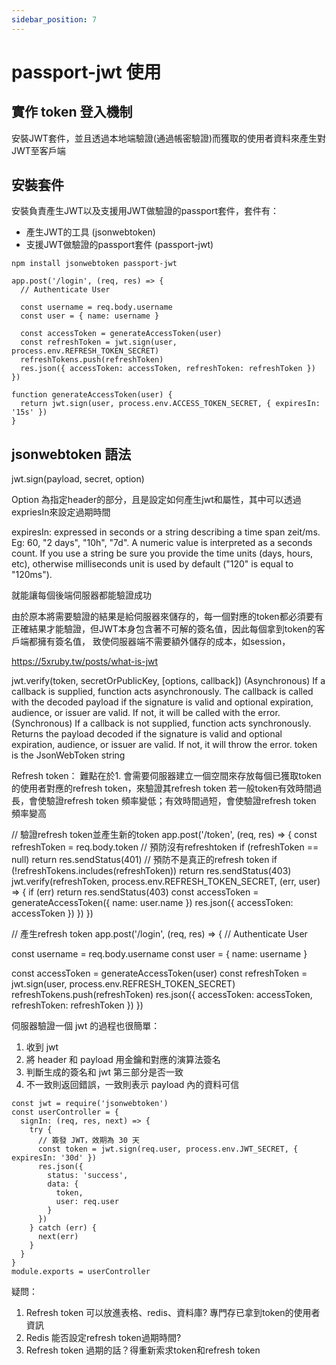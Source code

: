 ```yaml
---
sidebar_position: 7
---
```



# passport-jwt 使用

## 實作 token 登入機制
安裝JWT套件，並且透過本地端驗證(通過帳密驗證)而獲取的使用者資料來產生對JWT至客戶端

## 安裝套件
安裝負責產生JWT以及支援用JWT做驗證的passport套件，套件有：
  - 產生JWT的工具 (jsonwebtoken)
  - 支援JWT做驗證的passport套件 (passport-jwt)
```
npm install jsonwebtoken passport-jwt
```


```
app.post('/login', (req, res) => {
  // Authenticate User

  const username = req.body.username
  const user = { name: username }

  const accessToken = generateAccessToken(user)
  const refreshToken = jwt.sign(user, process.env.REFRESH_TOKEN_SECRET)
  refreshTokens.push(refreshToken)
  res.json({ accessToken: accessToken, refreshToken: refreshToken })
})

function generateAccessToken(user) {
  return jwt.sign(user, process.env.ACCESS_TOKEN_SECRET, { expiresIn: '15s' })
}
```

## jsonwebtoken 語法
jwt.sign(payload, secret, option)

Option 為指定header的部分，且是設定如何產生jwt和屬性，其中可以透過expriesIn來設定過期時間

expiresIn: expressed in seconds or a string describing a time span zeit/ms.
Eg: 60, "2 days", "10h", "7d". A numeric value is interpreted as a seconds count. If you use a string be sure you provide the time units (days, hours, etc), otherwise milliseconds unit is used by default ("120" is equal to "120ms").

就能讓每個後端伺服器都能驗證成功

由於原本將需要驗證的結果是給伺服器來儲存的，每一個對應的token都必須要有正確結果才能驗證，但JWT本身包含著不可解的簽名值，因此每個拿到token的客戶端都擁有簽名值，
致使伺服器端不需要額外儲存的成本，如session，


https://5xruby.tw/posts/what-is-jwt

jwt.verify(token, secretOrPublicKey, [options, callback])
(Asynchronous) If a callback is supplied, function acts asynchronously. The callback is called with the decoded payload if the signature is valid and optional expiration, audience, or issuer are valid. If not, it will be called with the error.
(Synchronous) If a callback is not supplied, function acts synchronously. Returns the payload decoded if the signature is valid and optional expiration, audience, or issuer are valid. If not, it will throw the error.
token is the JsonWebToken string


Refresh token：
難點在於1. 會需要伺服器建立一個空間來存放每個已獲取token的使用者對應的refresh token，來驗證其refresh token
若一般token有效時間過長，會使驗證refresh token 頻率變低；有效時間過短，會使驗證refresh token 頻率變高


// 驗證refresh token並產生新的token
app.post('/token', (req, res) => {
  const refreshToken = req.body.token
	// 預防沒有refreshtoken
  if (refreshToken == null) return res.sendStatus(401)
	// 預防不是真正的refresh token
  if (!refreshTokens.includes(refreshToken)) return res.sendStatus(403)
  jwt.verify(refreshToken, process.env.REFRESH_TOKEN_SECRET, (err, user) => {
    if (err) return res.sendStatus(403)
    const accessToken = generateAccessToken({ name: user.name })
    res.json({ accessToken: accessToken })
  })
})

// 產生refresh token
app.post('/login', (req, res) => {
  // Authenticate User

  const username = req.body.username
  const user = { name: username }

  const accessToken = generateAccessToken(user)
  const refreshToken = jwt.sign(user, process.env.REFRESH_TOKEN_SECRET)
  refreshTokens.push(refreshToken)
  res.json({ accessToken: accessToken, refreshToken: refreshToken })
})



伺服器驗證一個 jwt 的過程也很簡單：
1. 收到 jwt
2. 將 header 和 payload 用金鑰和對應的演算法簽名
3. 判斷生成的簽名和 jwt 第三部分是否一致
4. 不一致則返回錯誤，一致則表示 payload 內的資料可信







```
const jwt = require('jsonwebtoken')
const userController = {
  signIn: (req, res, next) => {
    try {
      // 簽發 JWT，效期為 30 天
      const token = jwt.sign(req.user, process.env.JWT_SECRET, { expiresIn: '30d' }) 
      res.json({
        status: 'success',
        data: {
          token,
          user: req.user
        }
      })
    } catch (err) {
      next(err)
    }
  }
}
module.exports = userController

```


疑問：
1. Refresh token 可以放進表格、redis、資料庫? 專門存已拿到token的使用者資訊
2. Redis 能否設定refresh token過期時間?
3. Refresh token 過期的話？得重新索求token和refresh token

